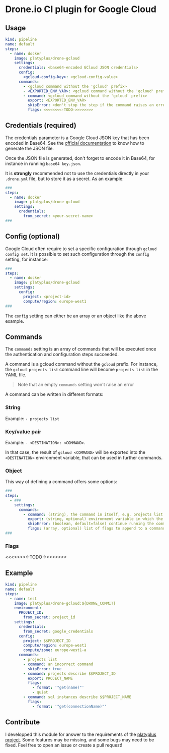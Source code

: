 # Drone.io CI plugin for Google Cloud

## Usage

```yaml
kind: pipeline
name: default
steps:
  - name: docker
    image: platyplus/drone-gcloud
    settings:
      credentials: <base64-encoded GCloud JSON credentials>
      config:
        <gcloud-config-key>: <gcloud-config-value>
      commands:
        - <gcloud command without the 'gcloud' prefix>
        - <EXPORTED_ENV_VAR>: <gcloud command without the 'gcloud' prefix>
        - command: <gcloud command without the 'gcloud' prefix>
          export: <EXPORTED_ENV_VAR>
          skipError: <don't stop the step if the command raises an error>
          flags: <<<<<<<<-TODO->>>>>>>>
```

## Credentials (required)

The credentials parameter is a Google Cloud JSON key that has been encoded in Base64. See the [official documentation](https://cloud.google.com/iam/docs/creating-managing-service-account-keys#iam-service-account-keys-list-gcloud) to know how to generate the JSON file.

Once the JSON file is generated, don't forget to encode it in Base64, for instance in running `base64 key.json`.

It is **strongly** recommended not to use the credentials directly in your `.drone.yml` file, but to store it as a secret. As an example:

```yaml
###
steps:
  - name: docker
    image: platyplus/drone-gcloud
    settings:
      credentials:
        from_secret: <your-secret-name>
###
```

## Config (optional)

Google Cloud often require to set a specific configuration through `gcloud config set`. It is possible to set such configuration through the `config` setting, for instance:

```yaml
###
steps:
  - name: docker
    image: platyplus/drone-gcloud
    settings:
      config:
        project: <project-id>
        compute/region: europe-west1
###
```

The `config` setting can either be an array or an object like the above example.

## Commands

The `commands` setting is an array of commands that will be executed once the authentication and configuration steps succeeded.

A command is a gcloud command without the `gcloud` prefix. For instance, the `gcloud projects list` command line will become `projects list` in the YAML file.

> Note that an empty `commands` setting won't raise an error

A command can be written in different formats:

### String

Example: `- projects list`

### Key/value pair

Example: `- <DESTINATION>: <COMMAND>`.

In that case, the result of `gcloud <COMMAND>` will be exported into the `<DESTINATION>` environment variable, that can be used in further commands.

### Object

This way of defining a command offers some options:

```yaml
###
steps:
  - ###
    settings:
      commands:
        - command: (string), the command in itself, e.g. projects list
          export: (string, optional) environment variable in which the command's result will be stored
          skipError: (boolean, default=false) continue running the commands' list even if this command fails.
          flags: (array, optional) list of flags to append to a command. The 'flags' format is explained next.
###
```

### Flags

<<<<<<<<-TODO->>>>>>>>

## Example

```yaml
kind: pipeline
name: default
steps:
  - name: test
    image: platyplus/drone-gcloud:${DRONE_COMMIT}
    environment:
      PROJECT_ID:
        from_secret: project_id
    settings:
      credentials:
        from_secret: google_credentials
      config:
        project: $$PROJECT_ID
        compute/region: europe-west1
        compute/zone: europe-west1-a
      commands:
        - projects list
        - command: an incorrect command
          skipError: true
        - command: projects describe $$PROJECT_ID
          export: PROJECT_NAME
          flags:
            - format: '"get(name)"'
            - quiet
        - command: sql instances describe $$PROJECT_NAME
          flags:
            - format: '"get(connectionName)"'
```

## Contribute

I developped this module for answer to the requirements of the [platyplus project](https://github.com/platyplus/platyplus). Some features may be missing, and some bugs may need to be fixed. Feel free to open an issue or create a pull request!
